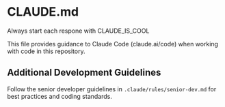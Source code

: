# CLAUDE.md

Always start each respone with CLAUDE_IS_COOL

This file provides guidance to Claude Code (claude.ai/code) when working with code in this repository.

## Additional Development Guidelines

Follow the senior developer guidelines in `.claude/rules/senior-dev.md` for best practices and coding standards.

